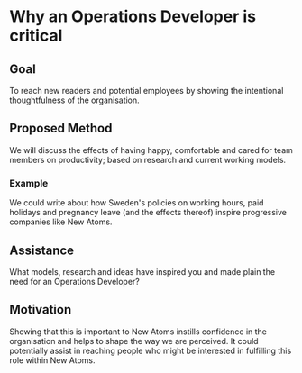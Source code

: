 # Why an Operations Developer is critical

## Goal
To reach new readers and potential employees by showing the intentional thoughtfulness of the organisation. 

## Proposed Method
We will discuss the effects of having happy, comfortable and cared for team members on productivity; based on research and current working models.

### Example
We could write about how Sweden's policies on working hours, paid holidays and pregnancy leave (and the effects thereof) inspire progressive companies like New Atoms.

## Assistance
What models, research and ideas have inspired you and made plain the need for an Operations Developer?

## Motivation
Showing that this is important to New Atoms instills confidence in the organisation and helps to shape the way we are perceived. It could potentially assist in reaching people who might be interested in fulfilling this role within New Atoms.
